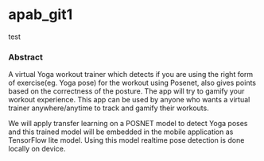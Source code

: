 # apab_git1
test

### Abstract
A virtual Yoga workout trainer which detects if you are using the right form of exercise(eg. Yoga pose) for the workout using Posenet, also gives points based on the correctness of the posture. The app will try to gamify your workout experience.
This app can be used by anyone who wants a virtual trainer anywhere/anytime to track and gamify their workouts. 


We will apply transfer learning on a POSNET model to detect Yoga poses and this trained model will be embedded in the mobile application as TensorFlow lite model. Using this model realtime pose detection is done locally on device. 
